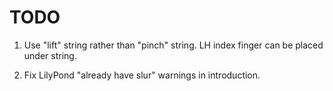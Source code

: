 TODO
====

1.  Use "lift" string rather than "pinch" string.
    LH index finger can be placed under string.

2.  Fix LilyPond "already have slur" warnings in introduction.

